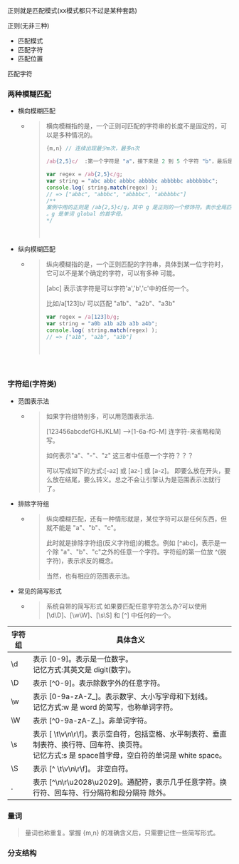 正则就是匹配模式(xx模式都只不过是某种套路)



正则(无非三种)

- 匹配模式
- 匹配字符
- 匹配位置

匹配字符

### 两种模糊匹配

- 横向模糊匹配

  - > 横向模糊指的是，一个正则可匹配的字符串的长度不是固定的，可以是多种情况的。
    >
    > ```javascript
    > {m,n} // 连续出现最少m次，最多n次
    >
    > /ab{2,5}c/  :第一个字符是 "a"，接下来是 2 到 5 个字符 "b"，最后是字符 "c"
    >
    > var regex = /ab{2,5}c/g;
    > var string = "abc abbc abbbc abbbbc abbbbbc abbbbbbc";
    > console.log( string.match(regex) );
    > // => ["abbc", "abbbc", "abbbbc", "abbbbbc"]
    > /**
    > 案例中用的正则是 /ab{2,5}c/g，其中 g 是正则的一个修饰符。表示全局匹配，即，在目 NOTE 标字符串中按顺序找到满足匹配模式的所有子串，强调的是“所有”，而不只是“第一个”
    > 。g 是单词 global 的首字母。
    > */
    > ```
    >
    > ​

- 纵向模糊匹配

  - > 纵向模糊指的是，一个正则匹配的字符串，具体到某一位字符时，它可以不是某个确定的字符，可以有多种 可能。
    >
    > [abc] 表示该字符是可以字符'a','b','c'中的任何一个。
    >
    > 比如/a[123]b/ 可以匹配  "a1b"、"a2b"、"a3b"
    >
    > ```javascript
    > var regex = /a[123]b/g;
    > var string = "a0b a1b a2b a3b a4b";
    > console.log( string.match(regex) );
    > // => ["a1b", "a2b", "a3b"]
    > ```
    >
    > ​

    ​

### 字符组(字符类)

- 范围表示法

  - > 如果字符组特别多，可以用范围表示法.
    >
    >  [123456abcdefGHIJKLM] —>[1-6a-fG-M]   连字符-来省略和简写。
    >
    > 如何表示"a"、"-"、"z" 这三者中任意一个字符？？？
    >
    > 可以写成如下的方式:[-az] 或 [az-] 或 [a\-z]。 即要么放在开头，要么放在结尾，要么转义。总之不会让引擎认为是范围表示法就行了。

- 排除字符组

  - > 纵向模糊匹配，还有一种情形就是，某位字符可以是任何东西，但就不能是 "a"、"b"、"c"。
    >
    > 此时就是排除字符组(反义字符组)的概念。例如 [^abc]，表示是一个除 "a"、"b"、"c"之外的任意一个字符。字符组的第一位放 ^(脱字符)，表示求反的概念。
    >
    > 当然，也有相应的范围表示法。

- 常见的简写形式

  - > 系统自带的简写形式
    > 如果要匹配任意字符怎么办?可以使用 [\d\D]、[\w\W]、[\s\S] 和 [^] 中任何的一个。

| 字符组  | 具体含义                                       |
| ------ | -------------------------------------------------------------------------------------------------|
| \d     | 表示 [0-9]。表示是一位数字。 <br>记忆方式:其英文是 digit(数字)。|
| \D     | 表示 [^0-9]。表示除数字外的任意字符。                                                                                                   |
| \w     | 表示 [0-9a-zA-Z_]。表示数字、大小写字母和下划线。 <br>记忆方式:w 是 word 的简写，也称单词字符。                                                 |
| \W     | 表示 [^0-9a-zA-Z_]。非单词字符。                                                                                                   |
| \s     | 表示 [ \t\v\n\r\f]。表示空白符，包括空格、水平制表符、垂直制表符、换行符、回车符、换页符。 <br>记忆方式:s 是 space首字母，空白符的单词是 white space。 |
| \S     | 表示 [^ \t\v\n\r\f]。 非空白符。                                                                                                   |
| .      | 表示 [^\n\r\u2028\u2029]。通配符，表示几乎任意字符。换行符、回车符、行分隔符和段分隔符 除外。                                                |



### 量词

> 量词也称重复。掌握 {m,n} 的准确含义后，只需要记住一些简写形式。



### 分支结构

